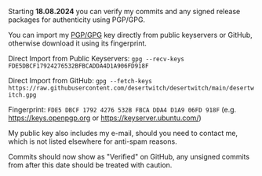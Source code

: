 Starting **18.08.2024** you can verify my commits and any signed release packages for authenticity using PGP/GPG.

You can import my [PGP/GPG](desertwitch.gpg) key directly from public keyservers or GitHub, otherwise download it using its fingerprint.

Direct Import from Public Keyservers: `gpg --recv-keys FDE5DBCF17924276532BFBCADDA4D1A906FD918F`

Direct Import from GitHub: `gpg --fetch-keys https://raw.githubusercontent.com/desertwitch/desertwitch/main/desertwitch.gpg`

Fingerprint: `FDE5 DBCF 1792 4276 532B FBCA DDA4 D1A9 06FD 918F` (e.g. https://keys.openpgp.org or https://keyserver.ubuntu.com/)

My public key also includes my e-mail, should you need to contact me, which is not listed elsewhere for anti-spam reasons.

Commits should now show as "Verified" on GitHub, any unsigned commits from after this date should be treated with caution.
